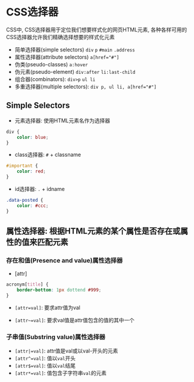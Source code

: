 # CSS选择器

CSS中, CSS选择器用于定位我们想要样式化的网页HTML元素, 各种各样可用的CSS选择器允许我们精确选择想要的样式化元素

* 简单选择器(simple selectors) `div` `p` `#main` `.address`
* 属性选择器(attribute selectors) `a[href="#"]`
* 伪类(pseudo-classes)  `a:hover`
* 伪元素(pseudo-element) `div:after` `li:last-child`
* 组合器(combinators): `div>p` `ul li`
* 多重选择器(multiple selectors): `div p, ul li, a[href="#"]`

## Simple Selectors

* 元素选择器: 使用HTML元素名作为选择器

```css
div {
    color: blue;
}
```

* class选择器: `#` + classname

```css
#important {
    color: red;
}
```

* id选择器: `.` + idname

```css
.data-posted {
    color: #ccc;
}
```

## 属性选择器: 根据HTML元素的某个属性是否存在或属性的值来匹配元素

### 存在和值(Presence and value)属性选择器

* [attr]

```css
acronym[title] {
    border-bottom: 1px dottend #999;
}
```

* `[attr=val]`: 要求attr值为val

* `[attr~=val]`: 要求val值是attr值包含的值的其中一个

### 子串值(Substring value)属性选择器

* `[attr|=val]`: attr值是val或以val-开头的元素
* `[attr^=val]`: 值以`val`开头
* `[attr$=val]`: 值以`val`结尾
* `[attr*=val]`: 值包含子字符串`val`的元素